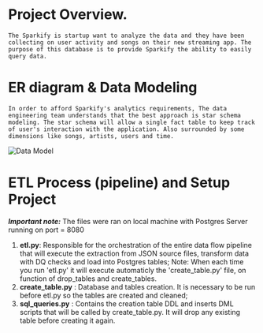 # Project Overview.
    The Sparkify is startup want to analyze the data and they have been collecting on user activity and songs on their new streaming app. The purpose of this database is to provide Sparkify the ability to easily query data. 
    
    
# ER diagram & Data Modeling 
    In order to afford Sparkify's analytics requirements, The data engineering team understands that the best approach is star schema modeling. The star schema will allow a single fact table to keep track of user's interaction with the application. Also surrounded by some dimensions like songs, artists, users and time.
    
![Data Model](https://udacity-reviews-uploads.s3.us-west-2.amazonaws.com/_attachments/33760/1592532100/Song_ERD.png)


# ETL Process (pipeline) and Setup Project

***Important note:*** The files were ran on local machine with Postgres Server running on port = 8080

1. **etl.py**: Responsible for the orchestration of the entire data flow pipeline that will execute the extraction from JSON source files, transform data with DQ checks and load into Postgres tables; Note: When each time you run 'etl.py' it will execute automaticly the 'create_table.py' file, on function of drop_tables and create_tables.
2. **create_table.py** : Database and tables creation. It is necessary to be run before etl.py so the tables are created and cleaned;
3. **sql_queries.py** : Contains the creation table DDL and inserts DML scripts that will be called by create_table.py. It will drop any existing table before creating it again.
